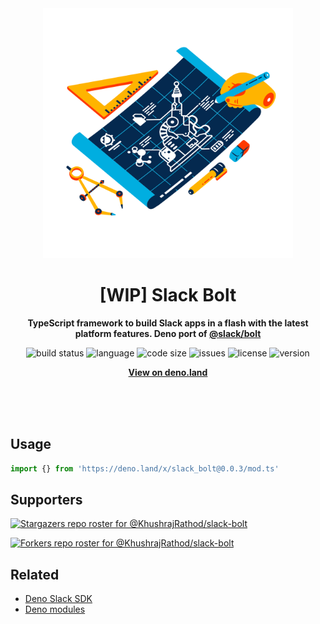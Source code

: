 <div align="center">
    <img src="assets/logo.svg" width="400" height="400" alt="blueprint illustration">
    <h1>[WIP] Slack Bolt</h1>
    <p>
        <b>TypeScript framework to build Slack apps in a flash with the latest platform features. Deno port of <a href="https://www.npmjs.com/package/@slack/bolt">@slack/bolt</a></b>
    </p>
    <p>
        <img alt="build status" src="https://img.shields.io/github/workflow/status/KhushrajRathod/slack-bolt/Deno?label=checks" >
        <img alt="language" src="https://img.shields.io/github/languages/top/KhushrajRathod/slack-bolt" >
        <img alt="code size" src="https://img.shields.io/github/languages/code-size/KhushrajRathod/slack-bolt">
        <img alt="issues" src="https://img.shields.io/github/issues/KhushrajRathod/slack-bolt" >
        <img alt="license" src="https://img.shields.io/github/license/KhushrajRathod/slack-bolt">
        <img alt="version" src="https://img.shields.io/github/v/release/KhushrajRathod/slack-bolt">
    </p>
    <p>
        <b><a href="https://deno.land/x/slack_bolt">View on deno.land</a></b>
    </p>
    <br>
    <br>
    <br>
</div>

## Usage

```ts
import {} from 'https://deno.land/x/slack_bolt@0.0.3/mod.ts'
```

## Supporters

[![Stargazers repo roster for @KhushrajRathod/slack-bolt](https://reporoster.com/stars/KhushrajRathod/slack-bolt)](https://github.com/KhushrajRathod/slack-bolt/stargazers)

[![Forkers repo roster for @KhushrajRathod/slack-bolt](https://reporoster.com/forks/KhushrajRathod/slack-bolt)](https://github.com/KhushrajRathod/slack-bolt/network/members)

## Related

- [Deno Slack SDK](https://github.com/slack-deno/deno-slack-sdk)
- [Deno modules](https://github.com/KhushrajRathod/DenoModules)
